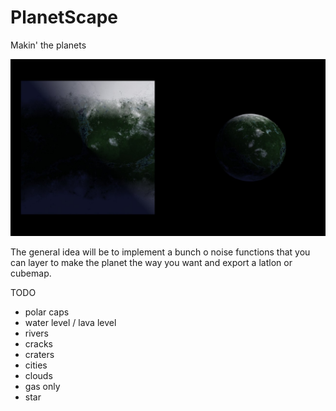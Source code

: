 # PlanetScape
Makin' the planets

![](screenshot.jpg)

The general idea will be to implement a bunch o noise functions that you can layer to make the planet the way you want and export a latlon or cubemap.

TODO
- polar caps
- water level / lava level
- rivers
- cracks
- craters
- cities
- clouds
- gas only
- star
